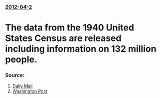 ### [2012-04-2](/news/2012/04/2/index.md)

# The data from the 1940 United States Census are released including information on 132 million people. 




### Source:

1. [Daily Mail](http://www.dailymail.co.uk/news/article-2123957/Confidential-records-1940-census-released-online--website-buckles-pressure.html?ito=feeds-newsxml)
2. [Washington Post](http://www.washingtonpost.com/national/living-history-more-than-21-million-people-could-find-themselves-in-1940-us-census-records/2012/04/02/gIQAr1qJqS_story.html)
